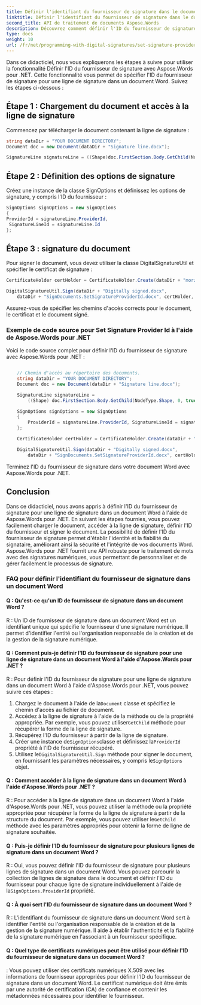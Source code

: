 ```yaml
---
title: Définir l'identifiant du fournisseur de signature dans le document Word
linktitle: Définir l'identifiant du fournisseur de signature dans le document Word
second_title: API de traitement de documents Aspose.Words
description: Découvrez comment définir l'ID du fournisseur de signature dans un document Word avec Aspose.Words pour .NET.
type: docs
weight: 10
url: /fr/net/programming-with-digital-signatures/set-signature-provider-id/
---
```

Dans ce didacticiel, nous vous expliquerons les étapes à suivre pour utiliser la fonctionnalité Définir l'ID du fournisseur de signature avec Aspose.Words pour .NET. Cette fonctionnalité vous permet de spécifier l'ID du fournisseur de signature pour une ligne de signature dans un document Word. Suivez les étapes ci-dessous :

## Étape 1 : Chargement du document et accès à la ligne de signature

Commencez par télécharger le document contenant la ligne de signature :

```csharp
string dataDir = "YOUR DOCUMENT DIRECTORY";
Document doc = new Document(dataDir + "Signature line.docx");

SignatureLine signatureLine = ((Shape)doc.FirstSection.Body.GetChild(NodeType.Shape, 0, true)).SignatureLine;
```

## Étape 2 : Définition des options de signature

Créez une instance de la classe SignOptions et définissez les options de signature, y compris l'ID du fournisseur :

```csharp
SignOptions signOptions = new SignOptions
{
ProviderId = signatureLine.ProviderId,
 SignatureLineId = signatureLine.Id
};
```

## Étape 3 : signature du document

Pour signer le document, vous devez utiliser la classe DigitalSignatureUtil et spécifier le certificat de signature :

```csharp
CertificateHolder certHolder = CertificateHolder.Create(dataDir + "morzal.pfx", "aw");

DigitalSignatureUtil.Sign(dataDir + "Digitally signed.docx",
	dataDir + "SignDocuments.SetSignatureProviderId.docx", certHolder, signOptions);
```

Assurez-vous de spécifier les chemins d'accès corrects pour le document, le certificat et le document signé.

### Exemple de code source pour Set Signature Provider Id à l'aide de Aspose.Words pour .NET

Voici le code source complet pour définir l'ID du fournisseur de signature avec Aspose.Words pour .NET :

```csharp

	// Chemin d'accès au répertoire des documents.
	string dataDir = "YOUR DOCUMENT DIRECTORY";
	Document doc = new Document(dataDir + "Signature line.docx");

	SignatureLine signatureLine =
		((Shape) doc.FirstSection.Body.GetChild(NodeType.Shape, 0, true)).SignatureLine;

	SignOptions signOptions = new SignOptions
	{
		ProviderId = signatureLine.ProviderId, SignatureLineId = signatureLine.Id
	};

	CertificateHolder certHolder = CertificateHolder.Create(dataDir + "morzal.pfx", "aw");

	DigitalSignatureUtil.Sign(dataDir + "Digitally signed.docx",
		dataDir + "SignDocuments.SetSignatureProviderId.docx", certHolder, signOptions);

```

Terminez l'ID du fournisseur de signature dans votre document Word avec Aspose.Words pour .NET.


## Conclusion

Dans ce didacticiel, nous avons appris à définir l'ID du fournisseur de signature pour une ligne de signature dans un document Word à l'aide de Aspose.Words pour .NET. En suivant les étapes fournies, vous pouvez facilement charger le document, accéder à la ligne de signature, définir l'ID du fournisseur et signer le document. La possibilité de définir l'ID du fournisseur de signature permet d'établir l'identité et la fiabilité du signataire, améliorant ainsi la sécurité et l'intégrité de vos documents Word. Aspose.Words pour .NET fournit une API robuste pour le traitement de mots avec des signatures numériques, vous permettant de personnaliser et de gérer facilement le processus de signature.

### FAQ pour définir l'identifiant du fournisseur de signature dans un document Word

#### Q : Qu'est-ce qu'un ID de fournisseur de signature dans un document Word ?

R : Un ID de fournisseur de signature dans un document Word est un identifiant unique qui spécifie le fournisseur d'une signature numérique. Il permet d'identifier l'entité ou l'organisation responsable de la création et de la gestion de la signature numérique.

#### Q : Comment puis-je définir l'ID du fournisseur de signature pour une ligne de signature dans un document Word à l'aide d'Aspose.Words pour .NET ?

R : Pour définir l'ID du fournisseur de signature pour une ligne de signature dans un document Word à l'aide d'Aspose.Words pour .NET, vous pouvez suivre ces étapes :
1.  Chargez le document à l'aide de la`Document` classe et spécifiez le chemin d'accès au fichier de document.
2.  Accédez à la ligne de signature à l'aide de la méthode ou de la propriété appropriée. Par exemple, vous pouvez utiliser`GetChild` méthode pour récupérer la forme de la ligne de signature.
3. Récupérez l'ID du fournisseur à partir de la ligne de signature.
4.  Créer une instance de`SignOptions`classe et définissez la`ProviderId` propriété à l'ID de fournisseur récupéré.
5.  Utilisez le`DigitalSignatureUtil.Sign` méthode pour signer le document, en fournissant les paramètres nécessaires, y compris le`SignOptions` objet.

#### Q : Comment accéder à la ligne de signature dans un document Word à l'aide d'Aspose.Words pour .NET ?

 R : Pour accéder à la ligne de signature dans un document Word à l'aide d'Aspose.Words pour .NET, vous pouvez utiliser la méthode ou la propriété appropriée pour récupérer la forme de la ligne de signature à partir de la structure du document. Par exemple, vous pouvez utiliser le`GetChild` méthode avec les paramètres appropriés pour obtenir la forme de ligne de signature souhaitée.

#### Q : Puis-je définir l'ID du fournisseur de signature pour plusieurs lignes de signature dans un document Word ?

 R : Oui, vous pouvez définir l'ID du fournisseur de signature pour plusieurs lignes de signature dans un document Word. Vous pouvez parcourir la collection de lignes de signature dans le document et définir l'ID du fournisseur pour chaque ligne de signature individuellement à l'aide de la`SignOptions.ProviderId` propriété.

#### Q : À quoi sert l'ID du fournisseur de signature dans un document Word ?

R : L'identifiant du fournisseur de signature dans un document Word sert à identifier l'entité ou l'organisation responsable de la création et de la gestion de la signature numérique. Il aide à établir l'authenticité et la fiabilité de la signature numérique en l'associant à un fournisseur spécifique.

#### Q : Quel type de certificats numériques peut être utilisé pour définir l'ID du fournisseur de signature dans un document Word ?

: Vous pouvez utiliser des certificats numériques X.509 avec les informations de fournisseur appropriées pour définir l'ID du fournisseur de signature dans un document Word. Le certificat numérique doit être émis par une autorité de certification (CA) de confiance et contenir les métadonnées nécessaires pour identifier le fournisseur.